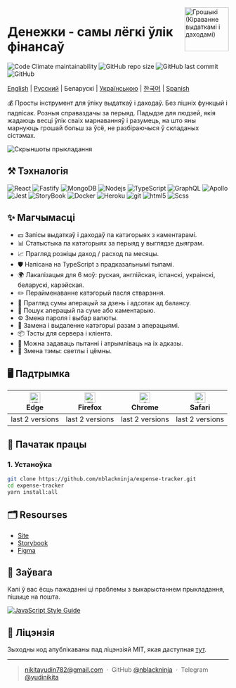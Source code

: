 <img align='right' src="https://user-images.githubusercontent.com/36636599/145850897-c920d271-caac-43d3-8fda-a9d0268df0db.png" width="100" height='100' alt='Грошыкі (Кіраванне выдаткамі і даходамі)'>

# Денежки - самы лёгкі ўлік фінансаў

<p>
  <img alt="Code Climate maintainability" src="https://img.shields.io/codeclimate/maintainability-percentage/nblackninja/expense-tracker">
  <img alt="GitHub repo size" src="https://img.shields.io/github/repo-size/nblackninja/expense-tracker">
  <img alt="GitHub last commit" src="https://img.shields.io/github/last-commit/nblackninja/expense-tracker">
  <img alt="GitHub" src="https://img.shields.io/github/license/nblackninja/expense-tracker">
</p>

[English](./README.md) | [Русский](./README-ru.md) | Беларускі | [Українською](./README-uk.md) | [한국어](./README-ko.md) | [Spanish](./README-es.md)

💰 Просты інструмент для ўліку выдаткаў і даходаў. Без лішніх функцый і падпісак. Розныя справаздачы за перыяд.
Падыдзе для людзей, якія жадаюць весці ўлік сваіх марнаванняў і разумець, на што яны марнуюць грошай больш за ўсё, не разбіраючыся ў
складаных сістэмах.

![Скрыншоты прыкладання](https://user-images.githubusercontent.com/36636599/145864310-35100d93-415c-45a4-b8f9-32595e1bf4c2.png)

## ️⚒️ Тэхналогія

<p>
  <img alt="React" src="https://img.shields.io/badge/-React-20232A?style=flat&logo=react&logoColor=white" />
  <img alt="Fastify" src="https://img.shields.io/badge/-Fastify-404D59?style=flat&logo=fastify&logoColor=white" />
  <img alt="MongoDB" src="https://img.shields.io/badge/-MongoDB-13aa52?style=flat&logo=mongodb&logoColor=white" />
  <img alt="Nodejs" src="https://img.shields.io/badge/-Nodejs-43853d?style=flat&logo=Node.js&logoColor=white" />
  <img alt="TypeScript" src="https://img.shields.io/badge/-TypeScript-007ACC?style=flat&logo=typescript&logoColor=white" />
  <img alt="GraphQL" src="https://img.shields.io/badge/-GraphQL-E10098?style=flat&logo=graphql&logoColor=white" />
  <img alt="Apollo" src="https://img.shields.io/badge/-Apollo-311C87?style=flat&logo=apollo-graphql&logoColor=white" />
  <img alt="Jest" src="https://img.shields.io/badge/-Jest-14C531?style=flat&logo=jest&logoColor=white" />
  <img alt="StoryBook" src="https://img.shields.io/badge/-Storybook-FE4284?style=flat&logo=storybook&logoColor=white" />
  <img alt="Docker" src="https://img.shields.io/badge/-Docker-022964?style=flat&logo=docker&logoColor=white" />
  <img alt="Heroku" src="https://img.shields.io/badge/-Heroku-430098?style=flat&logo=heroku&logoColor=white" />
  <img alt="git" src="https://img.shields.io/badge/-Git-F05032?style=flat&logo=git&logoColor=white" /> 
  <img alt="html5" src="https://img.shields.io/badge/-HTML5-E34F26?style=flat&logo=html5&logoColor=white" />
  <img alt="Scss" src="https://img.shields.io/badge/-SCSS-CC6699?style=flat&logo=sass&logoColor=white" /> 
</p>

## ✨ Магчымасці

- 💵 Запісы выдаткаў і даходаў па катэгорыях з каментарамі.
- 📊 Статыстыка па катэгорыях за перыяд у выглядзе дыяграм.
- 📈 Прагляд розніцы даход / расход па месяцы.
- 🛡 Напісана на TypeScript з прадказальнымі тыпамі.
- 🌍 Лакалізацыя для 6 моў: руская, англійская, іспанскі, украінскі, беларускі, карэйская.
- ✏️ Перайменаванне катэгорый пасля стварэння.
- 🌈 Прагляд сумы аперацый за дзень і адсотак ад балансу.
- 🔎 Пошук аперацый па суме або каментарыю.
- ⚙️ Змена пароля і выбар валюты.
- 🌈 Замена і выдаленне катэгорыі разам з аперацыямі.
- 📦 Тэсты для сервера і кліента.
- 📝 Можна задаваць пытанні і атрымліваць на іх адказы.
- 🎨 Змена тэмы: светлы і цёмны.

## 🖥 Падтрымка

| [<img src="https://raw.githubusercontent.com/alrra/browser-logos/master/src/edge/edge_48x48.png" alt="IE / Edge" width="24px" height="24px" />](http://godban.github.io/browsers-support-badges/)<br>Edge | [<img src="https://raw.githubusercontent.com/alrra/browser-logos/master/src/firefox/firefox_48x48.png" alt="Firefox" width="24px" height="24px" />](http://godban.github.io/browsers-support-badges/)<br>Firefox | [<img src="https://raw.githubusercontent.com/alrra/browser-logos/master/src/chrome/chrome_48x48.png" alt="Chrome" width="24px" height="24px" />](http://godban.github.io/browsers-support-badges/)<br>Chrome | [<img src="https://raw.githubusercontent.com/alrra/browser-logos/master/src/safari/safari_48x48.png" alt="Safari" width="24px" height="24px" />](http://godban.github.io/browsers-support-badges/)<br>Safari |
| --- | --- | --- | --- |
| last 2 versions | last 2 versions | last 2 versions | last 2 versions |

## 📝 Пачатак працы

### 1. Устаноўка

```bash
git clone https://github.com/nblackninja/expense-tracker.git
cd expense-tracker
yarn install:all
```

## 🗂 Resourses
- [Site](https://expense-tracker.cf)
- [Storybook](https://www.chromatic.com/library?appId=623882bbcd369a003a86af1c&inviteToken=7a958f7d83c54a05b7079784f9f454e5)
- [Figma](https://www.figma.com/file/SOiwWVrSImrcKjQQseQ0wY/%D0%94%D0%B5%D0%BD%D0%B5%D0%B6%D0%BA%D0%B8?node-id=0%3A1)

## 💬 Заўвага

Калі ў вас ёсць пажаданні ці праблемы з выкарыстаннем прыкладання, пішыце на
пошта.

[![JavaScript Style Guide](https://cdn.rawgit.com/standard/standard/master/badge.svg)](https://github.com/standard/standard)

## 🔐 Ліцэнзія

Зыходны код апублікаваны пад ліцэнзіяй MIT, якая даступная [тут](LICENSE).

---

> nikitayudin782@gmail.com &nbsp;&middot;&nbsp;
> GitHub [@nblackninja](https://github.com/с) &nbsp;&middot;&nbsp;
> Telegram [@yudinikita](https://t.me/yudinikita)

